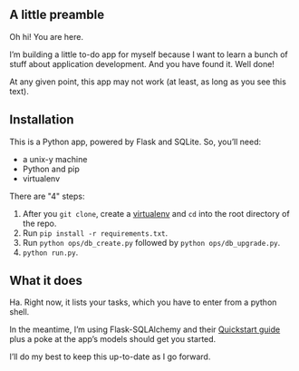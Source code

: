 ## A little preamble

Oh hi! You are here.

I’m building a little to-do app for myself because I want to learn a bunch of stuff about application development. And you have found it. Well done!

At any given point, this app may not work (at least, as long as you see this text).

## Installation

This is a Python app, powered by Flask and SQLite. So, you’ll need:

* a unix-y machine
* Python and pip
* virtualenv

There are "4" steps:

1. After you `git clone`, create a [virtualenv](https://virtualenv.readthedocs.org/en/latest/) and `cd` into the root directory of the repo.
2. Run `pip install -r requirements.txt`.
3. Run `python ops/db_create.py` followed by `python ops/db_upgrade.py`.
4. `python run.py`.

## What it does

Ha. Right now, it lists your tasks, which you have to enter from a python shell.

In the meantime, I’m using Flask-SQLAlchemy and their [Quickstart guide](http://flask-sqlalchemy.pocoo.org/2.1/quickstart/) plus a poke at the app’s models should get you started.

I’ll do my best to keep this up-to-date as I go forward.